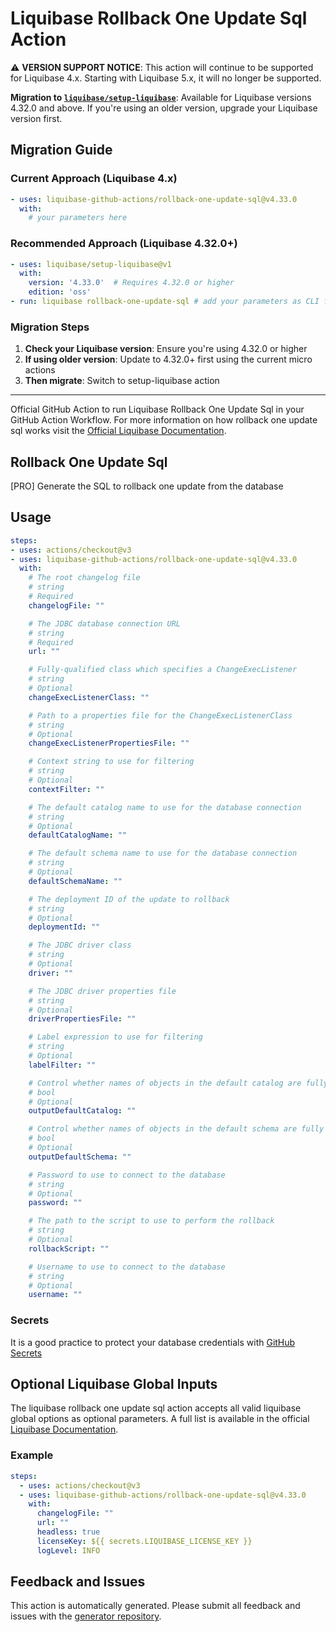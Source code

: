 # Liquibase Rollback One Update Sql Action

⚠️ **VERSION SUPPORT NOTICE**: This action will continue to be supported for Liquibase 4.x. Starting with Liquibase 5.x, it will no longer be supported. 

**Migration to [`liquibase/setup-liquibase`](https://github.com/liquibase/setup-liquibase)**: Available for Liquibase versions 4.32.0 and above. If you're using an older version, upgrade your Liquibase version first.

## Migration Guide

### Current Approach (Liquibase 4.x)
```yaml
- uses: liquibase-github-actions/rollback-one-update-sql@v4.33.0
  with:
    # your parameters here
```

### Recommended Approach (Liquibase 4.32.0+)
```yaml
- uses: liquibase/setup-liquibase@v1
  with:
    version: '4.33.0'  # Requires 4.32.0 or higher
    edition: 'oss'
- run: liquibase rollback-one-update-sql # add your parameters as CLI flags
```

### Migration Steps
1. **Check your Liquibase version**: Ensure you're using 4.32.0 or higher
2. **If using older version**: Update to 4.32.0+ first using the current micro actions
3. **Then migrate**: Switch to setup-liquibase action

---

Official GitHub Action to run Liquibase Rollback One Update Sql in your GitHub Action Workflow. For more information on how rollback one update sql works visit the [Official Liquibase Documentation](https://docs.liquibase.com/commands/home.html).
## Rollback One Update Sql
[PRO] Generate the SQL to rollback one update from the database
## Usage
```yaml
steps:
- uses: actions/checkout@v3
- uses: liquibase-github-actions/rollback-one-update-sql@v4.33.0
  with:
    # The root changelog file
    # string
    # Required
    changelogFile: ""

    # The JDBC database connection URL
    # string
    # Required
    url: ""

    # Fully-qualified class which specifies a ChangeExecListener
    # string
    # Optional
    changeExecListenerClass: ""

    # Path to a properties file for the ChangeExecListenerClass
    # string
    # Optional
    changeExecListenerPropertiesFile: ""

    # Context string to use for filtering
    # string
    # Optional
    contextFilter: ""

    # The default catalog name to use for the database connection
    # string
    # Optional
    defaultCatalogName: ""

    # The default schema name to use for the database connection
    # string
    # Optional
    defaultSchemaName: ""

    # The deployment ID of the update to rollback
    # string
    # Optional
    deploymentId: ""

    # The JDBC driver class
    # string
    # Optional
    driver: ""

    # The JDBC driver properties file
    # string
    # Optional
    driverPropertiesFile: ""

    # Label expression to use for filtering
    # string
    # Optional
    labelFilter: ""

    # Control whether names of objects in the default catalog are fully qualified or not. If true they are. If false, only objects outside the default catalog are fully qualified
    # bool
    # Optional
    outputDefaultCatalog: ""

    # Control whether names of objects in the default schema are fully qualified or not. If true they are. If false, only objects outside the default schema are fully qualified
    # bool
    # Optional
    outputDefaultSchema: ""

    # Password to use to connect to the database
    # string
    # Optional
    password: ""

    # The path to the script to use to perform the rollback
    # string
    # Optional
    rollbackScript: ""

    # Username to use to connect to the database
    # string
    # Optional
    username: ""

```

### Secrets
It is a good practice to protect your database credentials with [GitHub Secrets](https://docs.github.com/en/actions/security-guides/encrypted-secrets)

## Optional Liquibase Global Inputs
The liquibase rollback one update sql action accepts all valid liquibase global options as optional parameters. A full list is available in the official [Liquibase Documentation](https://docs.liquibase.com/parameters/command-parameters.html).

### Example
```yaml
steps:
  - uses: actions/checkout@v3
  - uses: liquibase-github-actions/rollback-one-update-sql@v4.33.0
    with:
      changelogFile: ""
      url: ""
      headless: true
      licenseKey: ${{ secrets.LIQUIBASE_LICENSE_KEY }}
      logLevel: INFO
```

## Feedback and Issues
This action is automatically generated. Please submit all feedback and issues with the [generator repository](https://github.com/liquibase/github-action-generator/issues).
